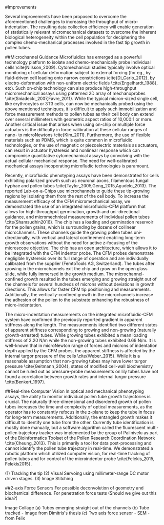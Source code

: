 #Improvements

Several improvements have been proposed to overcome the aforementioned challenges to increasing the throughput of micro-indentation. The resulting data collection efficiency will enable generation of statistically relevant micromechanical datasets to overcome the inherent biological heterogeneity within the cell population for deciphering the complex chemo-mechanical processes involved in the fast tip growth in pollen tubes. 

##Microchannel Guidance
Microfluidics has emerged as a powerful technology platform to isolate and chemo-mechanically probe individual cells \cite{Nilsson_2009}. Cytomechanical studies typically involve optical monitoring of cellular deformation subject to external forcing (for eg., by fluid-driven cell loading onto narrow constrictions \cite{Di_Carlo_2012}, by electro-deformation with non-uniform electric fields \cite{Engelhardt_1988}, etc). Such on-chip technology can also produce high-throughput micromechanical assays using patterned 2D array of mechanoprobes \cite{Sniadecki_2007,Favre_2011}. While the typical micron-sized single cell, like erythrocytes or 3T3 cells, can now be mechanically probed using the above mentioned techniques, it is difficult to apply such immobilization and force measurement methods to pollen tubes as their cell body can extend over several millimeters with geometric aspect ratios of 10,000:1  or more. Another critical issue that arises when using on-chip or multiple force actuators is the difficulty in force calibration at these cellular ranges of nano- to microNewtons \cite{Kim_2011}. Furthermore, the use of flexible materials such as PDMS, which is quite common in microfluidic technologies, or the use of magnetic or piezoelectric materials as actuators, can result in actuator hysteresis and nonlinear response which can compromise quantitative cytomechanical assays by convolving with the actual cellular mechanical response. The need for well-calibrated mechanical assays incoporating microfludic technologies is paramount. 

Recently, microfluidic phenotyping assays have been demonstrated for cells exhibiting polarized growth such as neuronal axons, filamentous fungal hyphae and pollen tubes \cite{Taylor_2005,Geng_2015,Agudelo_2013}. The reported Lab-on-a-Chips use microchannels to guide these tip-growing regions by isolating them from the rest of the cell body. To increase the measurement efficacy of the CFM micromechanical assay, we demonstrated the use of an integrated microfluidic-CFM platform that allows for high-throughput germination, growth and uni-directional guidance, and micromechnical measurements of individual pollen tubes \cite{Shamsudhin2016}. The chip has a loading and germination reservoir for the pollen grains, which is surrounding by dozens of collinear microchannels. These channels guide the growing pollen tubes uni-directionally, with vertical and lateral confinement enabling long-term growth observations without the need for active z-focusing of the microscope objective. The chip has an open architecture, which allows it to be integrated with the CFM indentor probe. The CFM probes demonstrate negligible hysteresis over its full range of operation and are individually calibrated from the supplier (FemtoTools AG, Switzerland). The tubes after growing in the microchannels exit the chip and grow on the open glass slide, while fully immersed in the growth medium. The microchannel-confined growth resulted in the tubes emerging and growing straight out of the channels for several hundreds of microns without deviations in growth directions. This allows for faster CFM tip positioning and measurements. Additionally, the vertically-confined growth in the microchannels increase the adhesion of the pollen to the substrate enhancing the robustness of micro-indentation. 

The micro-indentation measurements on the integrated microfluidic-CFM system have confirmed the previously reported gradient in apparent stiffness along the length. The measurements identified two different states of apparent stiffness corresponding to growing and non-growing (naturally growth-arrested) tubes. While growing tubes exhibited a mean loading stiffness of 2.20 N/m while the non-growing tubes exhibited 0.69 N/m. It is well-known that in microNewton range of forces and microns of indentation depth applied by the CFM probes, the apparent stiffness is affected by the internal turgor pressure of the cells \cite{Weber_2015}. While it is a reasonable assumption that non-growing tubes may have lower turgor pressure \cite{Geitmann_2004}, states of modified cell-wall biochemistry cannot be ruled out as pressure-probe measurements on lily tubes have not found a correlation between growth rates and internal turgor pressure \cite{Benkert_1997}. 

##Real-time Computer Vision
In optical and mechanical phenotyping assays, the ability to monitor individual pollen tube growth trajectories is crucial. The naturally three-dimensional and disordered growth of pollen tubes increases the time and complexity of optical measurements, as the operator has to constantly refocus in the z-plane to keep the tube in focus for long-term measurements. Additionally, the entangled growth makes it difficult to identify one tube from the other. Currently tube identification is mostly done manually, but a software algorithm called the fluorescent multi-pollen trajectory tracker was implemented by the group of Palinivelu as part of the Bioinformatics Toolset of the Pollen Research Coordination Network \cite{Cheung_2013}. This is primarily a tool for data post-processing and cannot identify the pollen tube trajectory in real-time. We demonstrated a robotic platform which utilized computer vision, for real-time tracking of pollen tubes and for control of the microindentor probe \cite{Felekis_2015, Felekis2015}. 

(1) Tracking the tip
(2) Visual Servoing using millimeter-range DC motor driven stages. 
(3) Image Stitching

##2-axis Force Sensors
For possible deconvolution of geometry and biochemical difference. 
For penetration force tests (Should we give out this idea?) 

Image Collage (a) Tubes emerging straight out of the channels (b) Tube tracked - Image from Dimitris's thesis (c) Two axis force sensor - SEM - from Felix